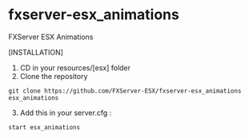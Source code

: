 # fxserver-esx_animations
FXServer ESX Animations

[INSTALLATION]

1) CD in your resources/[esx] folder
2) Clone the repository
```
git clone https://github.com/FXServer-ESX/fxserver-esx_animations esx_animations
```
3) Add this in your server.cfg :

```
start esx_animations
```
